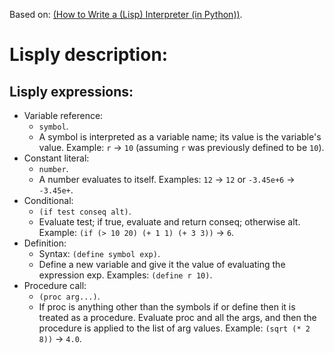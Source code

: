 Based on: [(How to Write a (Lisp) Interpreter (in Python))](http://norvig.com/lispy.html).

# Lisply description:

## Lisply expressions:

- Variable reference:
  - `symbol`.
  - A symbol is interpreted as a variable name; its value is the variable's value. Example: `r` -> `10` (assuming `r` was previously defined to be `10`).
- Constant literal:
  - `number`.
  - A number evaluates to itself. Examples: `12` -> `12` or `-3.45e+6` -> `-3.45e+`.
- Conditional:
  - `(if test conseq alt)`.
  - Evaluate test; if true, evaluate and return conseq; otherwise alt. Example: `(if (> 10 20) (+ 1 1) (+ 3 3))` -> `6`.
- Definition:
  - Syntax: `(define symbol exp)`.
  - Define a new variable and give it the value of evaluating the expression exp. Examples: `(define r 10)`.
- Procedure call:
  - `(proc arg...)`.
  - If proc is anything other than the symbols if or define then it is treated as a procedure. Evaluate proc and all the args, and then the procedure is applied to the list of arg values. Example: `(sqrt (* 2 8))` -> `4.0`.